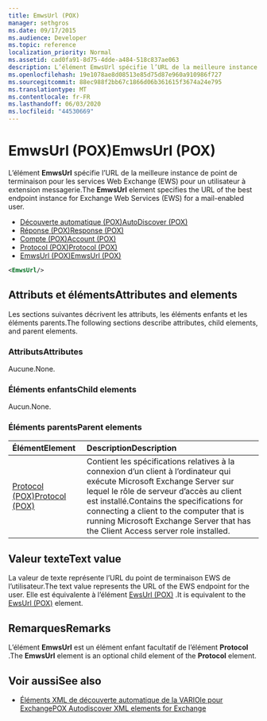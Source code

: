 ```yaml
---
title: EmwsUrl (POX)
manager: sethgros
ms.date: 09/17/2015
ms.audience: Developer
ms.topic: reference
localization_priority: Normal
ms.assetid: cad0fa91-8d75-4dde-a484-518c837ae063
description: L’élément EmwsUrl spécifie l’URL de la meilleure instance de point de terminaison pour les services Web Exchange (EWS) pour un utilisateur à extension messagerie.
ms.openlocfilehash: 19e1078ae8d08513e85d75d87e960a910986f727
ms.sourcegitcommit: 88ec988f2bb67c1866d06b361615f3674a24e795
ms.translationtype: MT
ms.contentlocale: fr-FR
ms.lasthandoff: 06/03/2020
ms.locfileid: "44530669"
---
```

# <a name="emwsurl-pox"></a><span data-ttu-id="8b2e8-103">EmwsUrl (POX)</span><span class="sxs-lookup"><span data-stu-id="8b2e8-103">EmwsUrl (POX)</span></span>

<span data-ttu-id="8b2e8-104">L’élément **EmwsUrl** spécifie l’URL de la meilleure instance de point de terminaison pour les services Web Exchange (EWS) pour un utilisateur à extension messagerie.</span><span class="sxs-lookup"><span data-stu-id="8b2e8-104">The **EmwsUrl** element specifies the URL of the best endpoint instance for Exchange Web Services (EWS) for a mail-enabled user.</span></span> 
  
- [<span data-ttu-id="8b2e8-105">Découverte automatique (POX)</span><span class="sxs-lookup"><span data-stu-id="8b2e8-105">AutoDiscover (POX)</span></span>](autodiscover-pox.md) 
- [<span data-ttu-id="8b2e8-106">Réponse (POX)</span><span class="sxs-lookup"><span data-stu-id="8b2e8-106">Response (POX)</span></span>](response-pox.md) 
- [<span data-ttu-id="8b2e8-107">Compte (POX)</span><span class="sxs-lookup"><span data-stu-id="8b2e8-107">Account (POX)</span></span>](account-pox.md) 
- [<span data-ttu-id="8b2e8-108">Protocol (POX)</span><span class="sxs-lookup"><span data-stu-id="8b2e8-108">Protocol (POX)</span></span>](protocol-pox.md) 
- [<span data-ttu-id="8b2e8-109">EmwsUrl (POX)</span><span class="sxs-lookup"><span data-stu-id="8b2e8-109">EmwsUrl (POX)</span></span>](emwsurl-pox.md)
  
```XML
<EmwsUrl/>
```

## <a name="attributes-and-elements"></a><span data-ttu-id="8b2e8-110">Attributs et éléments</span><span class="sxs-lookup"><span data-stu-id="8b2e8-110">Attributes and elements</span></span>

<span data-ttu-id="8b2e8-111">Les sections suivantes décrivent les attributs, les éléments enfants et les éléments parents.</span><span class="sxs-lookup"><span data-stu-id="8b2e8-111">The following sections describe attributes, child elements, and parent elements.</span></span>
  
### <a name="attributes"></a><span data-ttu-id="8b2e8-112">Attributs</span><span class="sxs-lookup"><span data-stu-id="8b2e8-112">Attributes</span></span>

<span data-ttu-id="8b2e8-113">Aucune.</span><span class="sxs-lookup"><span data-stu-id="8b2e8-113">None.</span></span>
  
### <a name="child-elements"></a><span data-ttu-id="8b2e8-114">Éléments enfants</span><span class="sxs-lookup"><span data-stu-id="8b2e8-114">Child elements</span></span>

<span data-ttu-id="8b2e8-115">Aucun.</span><span class="sxs-lookup"><span data-stu-id="8b2e8-115">None.</span></span>
  
### <a name="parent-elements"></a><span data-ttu-id="8b2e8-116">Éléments parents</span><span class="sxs-lookup"><span data-stu-id="8b2e8-116">Parent elements</span></span>

|<span data-ttu-id="8b2e8-117">**Élément**</span><span class="sxs-lookup"><span data-stu-id="8b2e8-117">**Element**</span></span>|<span data-ttu-id="8b2e8-118">**Description**</span><span class="sxs-lookup"><span data-stu-id="8b2e8-118">**Description**</span></span>|
|:-----|:-----|
|[<span data-ttu-id="8b2e8-119">Protocol (POX)</span><span class="sxs-lookup"><span data-stu-id="8b2e8-119">Protocol (POX)</span></span>](protocol-pox.md) <br/> |<span data-ttu-id="8b2e8-120">Contient les spécifications relatives à la connexion d’un client à l’ordinateur qui exécute Microsoft Exchange Server sur lequel le rôle de serveur d’accès au client est installé.</span><span class="sxs-lookup"><span data-stu-id="8b2e8-120">Contains the specifications for connecting a client to the computer that is running Microsoft Exchange Server that has the Client Access server role installed.</span></span>  <br/> |
   
## <a name="text-value"></a><span data-ttu-id="8b2e8-121">Valeur texte</span><span class="sxs-lookup"><span data-stu-id="8b2e8-121">Text value</span></span>

<span data-ttu-id="8b2e8-122">La valeur de texte représente l’URL du point de terminaison EWS de l’utilisateur.</span><span class="sxs-lookup"><span data-stu-id="8b2e8-122">The text value represents the URL of the EWS endpoint for the user.</span></span> <span data-ttu-id="8b2e8-123">Elle est équivalente à l’élément [EwsUrl (POX)](ewsurl-pox.md) .</span><span class="sxs-lookup"><span data-stu-id="8b2e8-123">It is equivalent to the [EwsUrl (POX)](ewsurl-pox.md) element.</span></span> 
  
## <a name="remarks"></a><span data-ttu-id="8b2e8-124">Remarques</span><span class="sxs-lookup"><span data-stu-id="8b2e8-124">Remarks</span></span>

<span data-ttu-id="8b2e8-125">L’élément **EmwsUrl** est un élément enfant facultatif de l’élément **Protocol** .</span><span class="sxs-lookup"><span data-stu-id="8b2e8-125">The **EmwsUrl** element is an optional child element of the **Protocol** element.</span></span> 
  
## <a name="see-also"></a><span data-ttu-id="8b2e8-126">Voir aussi</span><span class="sxs-lookup"><span data-stu-id="8b2e8-126">See also</span></span>

- [<span data-ttu-id="8b2e8-127">Éléments XML de découverte automatique de la VARIOle pour Exchange</span><span class="sxs-lookup"><span data-stu-id="8b2e8-127">POX Autodiscover XML elements for Exchange</span></span>](pox-autodiscover-xml-elements-for-exchange.md)


